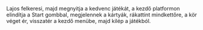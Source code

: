 Lajos felkeresi, majd megnyitja a kedvenc játékát,
a kezdő platformon elindítja a Start gombbal,
megjelennek a kártyák,
rákattint mindkettőre,
a kör véget ér,
visszatér a kezdő menübe,
majd kilép a játékból.

